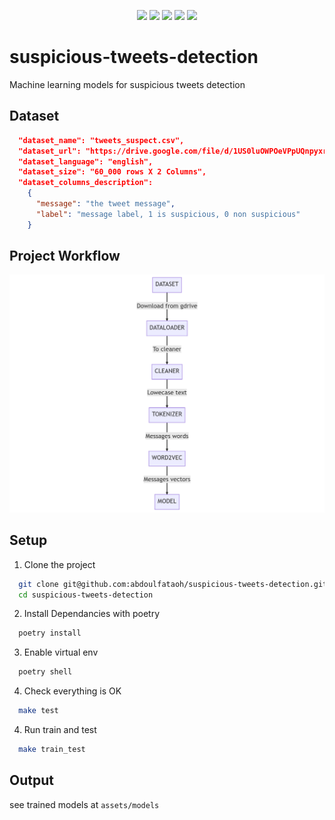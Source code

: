 <p align="center">
  <img src="https://github.com/abdoulfataoh/suspicious-tweets-detection/actions/workflows/train_test.yaml/badge.svg" >
  <img src="https://img.shields.io/badge/best%20model-RandomForestClassifier-red" >
  <img src="https://img.shields.io/badge/precision-99%25-blue" >
  <img src="https://img.shields.io/badge/recall-90%25-yellowgreen" >
  <img src="https://img.shields.io/badge/fscore-94%25-orange" >
</p>

# suspicious-tweets-detection
Machine learning models for suspicious tweets detection

## Dataset
```json
  "dataset_name": "tweets_suspect.csv",
  "dataset_url": "https://drive.google.com/file/d/1US0luOWPOeVPpUQnpyxr41zrBmeg4Gjk/view?usp=share_link",
  "dataset_language": "english",
  "dataset_size": "60_000 rows X 2 Columns",
  "dataset_columns_description":
    {
      "message": "the tweet message",
      "label": "message label, 1 is suspicious, 0 non suspicious" 
    }
```

## Project Workflow
![diagram](https://github.com/abdoulfataoh/suspicious-tweets-detection/blob/main/docs/diagram.png)

## Setup

1. Clone the project
```bash
  git clone git@github.com:abdoulfataoh/suspicious-tweets-detection.git
  cd suspicious-tweets-detection
```

2. Install Dependancies with poetry
```bash
  poetry install
```

3. Enable virtual env
```bash
  poetry shell
```

4. Check everything is OK
```bash
  make test
```

4. Run train and test
```bash
  make train_test
```

## Output
see trained models at ```assets/models```

  
